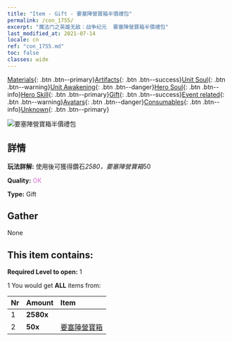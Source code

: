 ```yaml
---
title: "Item - Gift - 要塞陣營寶箱半價禮包"
permalink: /con_1755/
excerpt: "魔法门之英雄无敌：战争纪元  要塞陣營寶箱半價禮包"
last_modified_at: 2021-07-14
locale: cn
ref: "con_1755.md"
toc: false
classes: wide
---
```

 [Materials](/ItemsCN/){: .btn .btn--primary}[Artifacts](/ItemsCN/Artifacts/){: .btn .btn--success}[Unit Soul](/ItemsCN/UnitSoul/){: .btn .btn--warning}[Unit Awakening](/ItemsCN/UnitAwakening/){: .btn .btn--danger}[Hero Soul](/ItemsCN/HeroSoul/){: .btn .btn--info}[Hero Skill](/ItemsCN/HeroSkill/){: .btn .btn--primary}[Gift](/ItemsCN/Gift/){: .btn .btn--success}[Event related](/ItemsCN/Events/){: .btn .btn--warning}[Avatars](/ItemsCN/Avatars/){: .btn .btn--danger}[Consumables](/ItemsCN/Consumables/){: .btn .btn--info}[Unknown](/ItemsCN/Unknown/){: .btn .btn--primary}

 ![要塞陣營寶箱半價禮包](/images/t/i_907196.png)

## 詳情
 **玩法詳解:** 使用後可獲得鑽石*2580，要塞陣營寶箱*50

 **Quality:** <span style="color: #DA70D6">OK</span>

 **Type:** Gift

## Gather

  None

## This item contains:

 **Required Level to open:** 1

 1 You would get **ALL** items  from:

  | Nr | Amount |     Item    |
  |:---|:-------|:------------|
  | 1 |  **2580x** | <i class="fas fa-gem"/> |  | 
  | 2 |  **50x** | [要塞陣營寶箱](/cn/Items/con_1277/) |  | 
